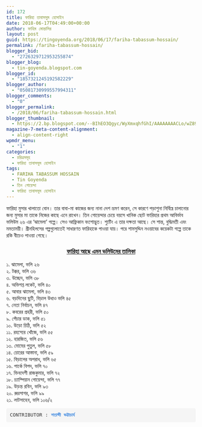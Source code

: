 ```yaml
---
id: 172
title: ফারিহা তাবাসসুম হোসাইন
date: 2018-06-17T04:49:00+00:00
author: ফাহিম মোন্তাসির
layout: post
guid: https://tingoyenda.org/2018/06/17/fariha-tabassum-hossain/
permalink: /fariha-tabassum-hossain/
blogger_bid:
  - "2726329712953255874"
blogger_blog:
  - tin-goyenda.blogspot.com
blogger_id:
  - "1857321245192582229"
blogger_author:
  - "05081730999557994311"
blogger_comments:
  - "0"
blogger_permalink:
  - /2018/06/fariha-tabassum-hossain.html
blogger_thumbnail:
  - https://2.bp.blogspot.com/--BIhEO3Qgyc/WyXmxqhfGhI/AAAAAAAACLo/wZ89ROlUIxodZsXoKVoN4T-iAr9UGLW7QCLcBGAs/s320/girl-1561979_1920.jpg
magazine-7-meta-content-alignment:
  - align-content-right
wpmdr_menu:
  - "1"
categories:
  - চরিত্রসমূহ
  - ফারিহা তাবাসসুম হোসাইন
tags:
  - FARIHA TABASSUM HOSSAIN
  - Tin Goyenda
  - তিন গোয়েন্দা
  - ফারিহা তাবাসসুম হোসাইন
---
```

<div dir="ltr" style="text-align: left;">
  <div class="separator" style="clear: both;">
    <span style="text-align: left;">ফারিহা মুসার খালাতো বোন। তার বাবা-মা কাজের জন্য নানা দেশ ভ্রমণ করেন, সে কারণে পড়াশুনা নির্বিঘ্নে চালানোর জন্য মুসার মা তাকে নিজের কাছে এনে রাখেন। তিন গোয়েন্দার চেয়ে বয়সে খানিক ছোট ফারিহার প্রথম আবির্ভাব ভলিউম ২৬ এর &#8216;ঝামেলা&#8217; গল্পে। সেও আফ্রিকান বংশোদ্ভুত। শ্যুটিং এ তার দক্ষতা আছে। সে শান্ত, বুদ্ধিমতী এবং মমতাময়ী। গ্রীনহিলসের গল্পগুলোতেই সাধারণত ফারিহাকে পাওয়া যায়। পরে শামসুদ্দিন নওয়াবের কয়েকটা গল্পে তাকে রকি বীচেও পাওয়া গেছে।</span>
  </div>
  
  <div>
  </div>
  
  <h3 style="text-align: center;">
    <b><u>ফারিহা আছে এমন ভলিউমের তালিকা</u></b>
  </h3>
  
  <div>
    ১. ঝামেলা, ভলি ২৬<br /> ২. টক্কর, ভলি ৩৬<br /> ৩. উচ্ছেদ, ভলি ৩৮<br /> ৪. অভিশপ্ত লকেট, ভলি ৪০<br /> ৫. আবার ঝামেলা, ভলি ৪৩<br /> ৬. বড়দিনের ছুটি, বিড়াল উধাও ভলি ৪৫<br /> ৭. নেতা নির্বাচন, ভলি ৪৭<br /> ৮. কবরের প্রহরী, ভলি ৫০<br /> ৯. পেঁচার ডাক, ভলি ৫১<br /> ১০. উড়ো চিঠি, ভলি ৫২<br /> ১১. রহস্যের খোঁজে, ভলি ৫৫<br /> ১২. হারজিত, ভলি ৫৬<br /> ১৩. মোমের পুতুল, ভলি ৫৮<br /> ১৪. চোরের আস্তানা, ভলি ৫৯<br /> ১৫. বিড়ালের অপরাধ, ভলি ৬৫<br /> ১৬. পার্কে বিপদ, ভলি ৭০<br /> ১৭. ভিনদেশী রাজকুমার, ভলি ৭২<br /> ১৮. চ্যাম্পিয়ান গোয়েন্দা, ভলি ৭৭<br /> ১৯. উড়ন্ত রবিন, ভলি ৯৩<br /> ২০. রুদ্রসাগর, ভলি ৯৯<br /> ২১. লাটসাহেব, ভলি ১০৬/২
  </div>
  
  <div>
  </div>
  
  <div>
  </div>
  
  <div>
    <pre style="-webkit-text-stroke: 1pxrgba(0,0,0,0); background-color: whitesmoke; border-radius: 4px; border: 1pxsolid#cccccc; box-sizing: border-box; color: #333333; font-family: Menlo,Monaco,Consolas,'CourierNew',monospace; font-size: 13px; line-height: 1.42857; margin-bottom: 10px; overflow: auto; padding: 9.5px; white-space: pre-wrap; word-break: break-all; word-wrap: break-word;">CONTRIBUTOR : <b style="box-sizing: border-box;"><a style="background-color: transparent; box-sizing: border-box; color: #4a90e2; text-decoration-line: none; transition: opacity 0.35s;" href="https://m.facebook.com/shotabdi.bhattacharjee" target="_blank" rel="noopener">শতাব্দী ভট্টাচার্য</a></b></pre>
  </div>
  
  <div>
  </div>
</div>